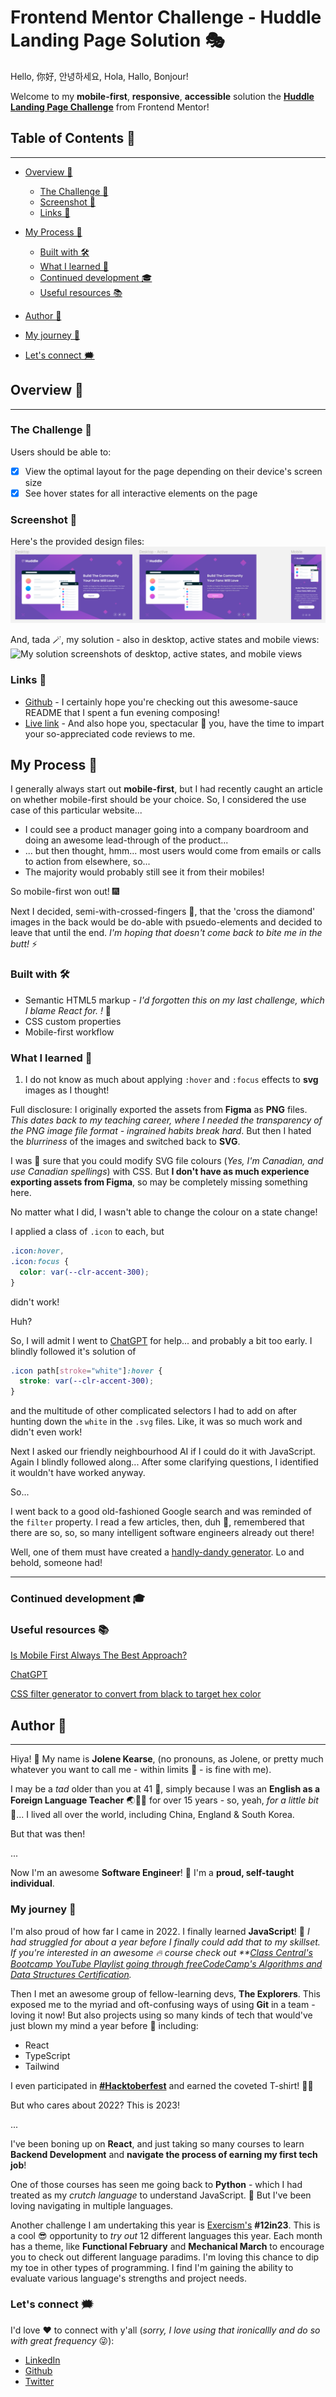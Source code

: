 # Frontend Mentor Challenge - Huddle Landing Page Solution 🎭

Hello, 你好, 안녕하세요, Hola, Hallo, Bonjour!  

Welcome to my **mobile-first**, **responsive**, **accessible** solution the **[Huddle Landing Page Challenge](https://www.frontendmentor.io/challenges/huddle-landing-page-with-a-single-introductory-section-B_2Wvxgi0/hub)** from Frontend Mentor!

## Table of Contents 🧵
<hr>

- [Overview 🔎](https://github.com/JoleneKearse/fem-huddle-landing-page#overview-)
  - [The Challenge 🏁](https://github.com/JoleneKearse/fem-huddle-landing-page#the-challenge-)
  - [Screenshot 📸](https://github.com/JoleneKearse/fem-huddle-landing-page#screenshot-)
  - [Links 🔗](https://github.com/JoleneKearse/fem-huddle-landing-page#links-)

- [My Process 🤔](https://github.com/JoleneKearse/fem-huddle-landing-page#my-process-)
  - [Built with 🛠](https://github.com/JoleneKearse/fem-huddle-landing-page#built-with-)
  - [What I learned 📜](https://github.com/JoleneKearse/fem-huddle-landing-page#what-i-learned-)
  - [Continued development 🎓](https://github.com/JoleneKearse/fem-huddle-landing-page#continued-development-)
  - [Useful resources 📚](https://github.com/JoleneKearse/fem-huddle-landing-page#useful-resources-)
- [Author 🤪](https://github.com/JoleneKearse/fem-huddle-landing-page#author-)
 - [My journey 📆](https://github.com/JoleneKearse/fem-huddle-landing-page#my-journey-)
 - [Let's connect 🗯](https://github.com/JoleneKearse/fem-huddle-landing-page#lets-connect-)

## Overview 🔎
<hr>

### The Challenge 🏁

Users should be able to:
- [x] View the optimal layout for the page depending on their device's screen size
- [x] See hover states for all interactive elements on the page

### Screenshot 📸

Here's the provided design files:
![The Figma file's screenshots including desktop, active states & mobile](screenshots/figma-designs.png)

And, tada 🪄, my solution - also in desktop, active states and mobile views:
![My solution screenshots of desktop, active states, and mobile views]()

### Links 🔗

- [Github](https://github.com/JoleneKearse/fem-huddle-landing-page#overview-) - I certainly hope you're checking out this awesome-sauce README that I spent a fun evening composing!
- [Live link]() - And also hope you, spectacular 🌟 you, have the time to impart your so-appreciated code reviews to me.  

## My Process 🤔

I generally always start out **mobile-first**, but I had recently caught an article on whether mobile-first should be your choice.  So, I considered the use case of this particular website...
- I could see a product manager going into a company boardroom and doing an awesome lead-through of the product...
- ... but then thought, hmm... most users would come from emails or calls to action from elsewhere, so...
- The majority would probably still see it from their mobiles! 

So mobile-first won out! 🎆

Next I decided, semi-with-crossed-fingers 🤞, that the 'cross the diamond' images in the back would be do-able with psuedo-elements and decided to leave that until the end.  _I'm hoping that doesn't come back to bite me in the butt!_ ⚡

### Built with 🛠
- Semantic HTML5 markup - _I'd forgotten this on my last challenge, which I blame React for. !_ 🤣
- CSS custom properties
- Mobile-first workflow

### What I learned 📜

1) I do not know as much about applying `:hover` and `:focus` effects to **svg** images as I thought!

Full disclosure: I originally exported the assets from **Figma** as **PNG** files.  _This dates back to my teaching career, where I needed the transparency of the PNG image file format - ingrained habits break hard_. But then I hated the _blurriness_ of the images and switched back to **SVG**.

I was 💯 sure that you could modify SVG file colours (_Yes, I'm Canadian, and use Canadian spellings_) with CSS.  But **I don't have as much experience exporting assets from Figma**, so may be completely missing something here.  

No matter what I did, I wasn't able to change the colour on a state change!

I applied a class of `.icon` to each, but 
```CSS
.icon:hover,
.icon:focus {
  color: var(--clr-accent-300);
}
```
didn't work!

Huh?

So, I will admit I went to [ChatGPT](https://chat.openai.com/chat) for help... and probably a bit too early.  I blindly followed it's solution of
```CSS
.icon path[stroke="white"]:hover {
  stroke: var(--clr-accent-300);
}
```
and the multitude of other complicated selectors I had to add on after hunting down the `white` in the `.svg` files.  Like, it was so much work and didn't even work!

Next I asked our friendly neighbourhood AI if I could do it with JavaScript.  Again I blindly followed along...  After some clarifying questions, I identified it wouldn't have worked anyway.

So...

I went back to a good old-fashioned Google search and was reminded of the `filter` property.  I read a few articles, then, duh 🤦, remembered that there are so, so, so many intelligent software engineers already out there!

Well, one of them must have created a [handly-dandy generator](https://codepen.io/sosuke/pen/Pjoqqp).  Lo and behold, someone had!  

---

### Continued development 🎓

### Useful resources 📚

[Is Mobile First Always The Best Approach?](https://cleancommit.io/blog/is-mobile-first-always-the-best-approach/)

[ChatGPT](https://chat.openai.com/chat)

[CSS filter generator to convert from black to target hex color](https://codepen.io/sosuke/pen/Pjoqqp)


## Author 🤪
<hr>

Hiya! 👋 My name is **Jolene Kearse**, (no pronouns, as Jolene, or pretty much whatever you want to call me - within limits 🤣 - is fine with me).  

I may be a _tad_ older than you at 41 👊, simply because I was an **English as a Foreign Language Teacher** ️🌏🧑‍🏫 for over 15 years - so, yeah, _for a little bit_ 🤌...  I lived all over the world, including China, England & South Korea.

But that was then! 

...

Now I'm an awesome **Software Engineer**! :dancer:  I'm a **proud, self-taught individual**. 

### My journey 📆

I'm also proud of how far I came in 2022.  I finally learned **JavaScript**! 🍻 _I had struggled for about a year before I finally could add that to my skillset.  If you're interested in an awesome 🔥 course check out **[Class Central's Bootcamp YouTube Playlist going through freeCodeCamp's Algorithms and Data Structures Certification](https://www.youtube.com/playlist?list=PLU3RKvMpgrSEoqVIV14K_zuinrIBcnCgT)._

Then I met an awesome group of fellow-learning devs, **The Explorers**.  This exposed me to the myriad and oft-confusing ways of using **Git** in a team - loving it now!  But also projects using so many kinds of tech that would've just blown my mind a year before 🤯 including:
- React
- TypeScript
- Tailwind

I even participated in **[#Hacktoberfest](https://hacktoberfest.com/)** and earned the coveted T-shirt! 🎉👕

But who cares about 2022? This is 2023!

...

I've been boning up on **React**, and just taking so many courses to learn **Backend Development** and **navigate the process of earning my first tech job**!

One of those courses has seen me going back to **Python** - which I had treated as my _crutch language_ to understand JavaScript.  🤣  But I've been loving navigating in multiple languages.

Another challenge I am undertaking this year is [Exercism's](https://exercism.org/) **#12in23**.  This is a cool 😎 opportunity to _try out_ 12 different languages this year.  Each month has a theme, like **Functional February** and **Mechanical March** to encourage you to check out different language paradims.  I'm loving this chance to dip my toe in other types of programming.  I find I'm gaining the ability to evaluate various language's strengths and project needs.

### Let's connect 🗯

I'd love ❤️ to connect with y'all (_sorry, I love using that ironicallly and do so with great frequency_ 😜):
- [LinkedIn](https://www.linkedin.com/in/jolene-kearse-2562ba218/)
- [Github](https://github.com/JoleneKearse)
- [Twitter](https://twitter.com/FromJolene)


